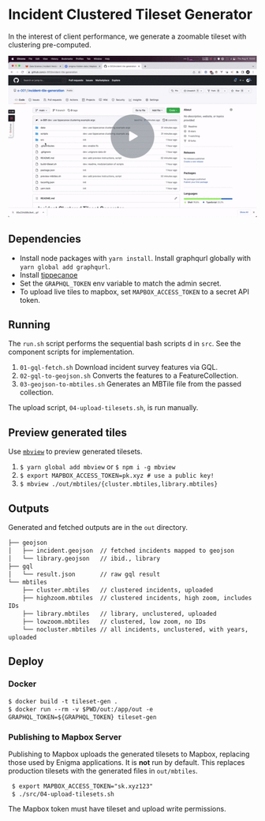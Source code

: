 # Incident Clustered Tileset Generator

In the interest of client performance, we generate a zoomable tileset with clustering pre-computed.

[![a video introducing tippecanoe](docs/tip.gif "tippecanoe introduction")](https://www.loom.com/share/44187d495b2c4c91a3a45ad0c1c4792f)


## Dependencies
- Install node packages with `yarn install`. Install graphqurl globally with `yarn global add graphqurl`.
- Install [tippecanoe](https://github.com/mapbox/tippecanoe#installation)
- Set the `GRAPHQL_TOKEN` env variable to match the admin secret.
- To upload live tiles to mapbox, set `MAPBOX_ACCESS_TOKEN` to a secret API token.

## Running
The `run.sh` script performs the sequential bash scripts d in `src`. See the component scripts for implementation.

1. `01-gql-fetch.sh` Download incident survey features via GQL.
2. `02-gql-to-geojson.sh` Converts the features to a FeatureCollection.
3. `03-geojson-to-mbtiles.sh` Generates an MBTile file from the passed collection.

The upload script, `04-upload-tilesets.sh`, is run manually.

## Preview generated tiles
Use [`mbview`](https://github.com/mapbox/mbview) to preview generated tilesets.
1. `$ yarn global add mbview` or `$ npm i -g mbview`
2. `$ export MAPBOX_ACCESS_TOKEN=pk.xyz # use a public key!`
2. `$ mbview ./out/mbtiles/{cluster.mbtiles,library.mbtiles}`

## Outputs
Generated and fetched outputs are in the `out` directory.
```
├── geojson
│   ├── incident.geojson  // fetched incidents mapped to geojson
│   └── library.geojson   // ibid., library
├── gql
│   └── result.json       // raw gql result
└── mbtiles
    ├── cluster.mbtiles   // clustered incidents, uploaded
    ├── highzoom.mbtiles  // clustered incidents, high zoom, includes IDs
    ├── library.mbtiles   // library, unclustered, uploaded
    ├── lowzoom.mbtiles   // clustered, low zoom, no IDs
    └── nocluster.mbtiles // all incidents, unclustered, with years, uploaded
```

## Deploy
### Docker
```
$ docker build -t tileset-gen .
$ docker run --rm -v $PWD/out:/app/out -e GRAPHQL_TOKEN=${GRAPHQL_TOKEN} tileset-gen
```

### Publishing to Mapbox Server
Publishing to Mapbox uploads the generated tilesets to Mapbox, replacing those used by Enigma applications. It is **not** run by default. This replaces production tilesets with the generated  files in `out/mbtiles`.

```
 $ export MAPBOX_ACCESS_TOKEN="sk.xyz123"
 $ ./src/04-upload-tilesets.sh
 ```

The Mapbox token must have tileset and upload write permissions.
